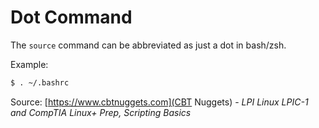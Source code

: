 # Dot Command

The `source` command can be abbreviated as just a dot in bash/zsh.

Example:

```bash
$ . ~/.bashrc
```

Source: [https://www.cbtnuggets.com](CBT Nuggets) - *LPI Linux LPIC-1 and CompTIA Linux+ Prep, Scripting Basics*

